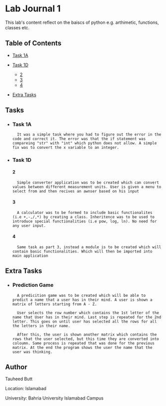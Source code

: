 # Lab Journal 1

This lab's content reflect on the baiscs of python e.g. arthimetic, functions, classes etc.

## Table of Contents

* [Task 1A](#task-1A)

* [Task 1D](#Task-1D)
    * [2](#2)
    * [3](#3)
    * [4](#4)

* [Extra Tasks](#Extra-Tasks)

## Tasks

* ### Task 1A
        It was a simple task where you had to figure out the error in the code and correct it. The error was that the if statement was compareing "str" with "int" which python does not allow. A simple fix was to convert the x variable to an integer. 

* ### Task 1D
    #### **2**
        Simple converter application was to be created which can convert values between different measurement units. User is given a menu to select from and then recives an awnser based on his input
    #### **3**
        A calculator was to be formed to include basic functionalites (i.e +,-,/,*) by creating a class. Inheritence was to be used to introduce special functionalities (i.e pow, log, ln). No need for any user input.
    #### **4**
        Same task as part 3, instead a module is to be created which will contain basic functionalities. Which will then be imported into main application

## Extra Tasks

* ### Prediction Game
        A predicition game was to be created which will be able to predict a name that a user has in their mind. A user is shown a matrix of letters starting from A - Z. 

        User selects the row number which contains the 1st letter of the name that User has in their mind. Last step is repeated for the 2nd letter. This goes on until user has selected all the rows for all the letters in their name.

        After this, the user is shown another matrix which contains the rows that the user selected, but this time they are converted into coloumn. Same process is repeated that was done for the previous matrix. At the end the program shows the user the name that the user was thinking.

## Author

Tauheed Butt

Location: Islamabad

University: Bahria University Islamabad Campus
